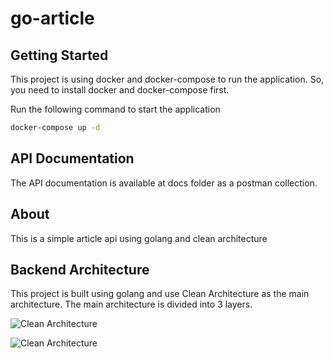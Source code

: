 # go-article

## Getting Started

This project is using docker and docker-compose to run the application. So, you need to install docker and docker-compose first.

Run the following command to start the application

```bash
docker-compose up -d
```

## API Documentation

The API documentation is available at docs folder as a postman collection.

## About

This is a simple article api using golang and clean architecture

## Backend Architecture

This project is built using golang and use Clean Architecture as the main architecture. The main architecture is divided into 3 layers. 

![Clean Architecture](https://github.com/bxcodec/go-clean-arch/raw/master/clean-arch.png)

![Clean Architecture](https://camo.githubusercontent.com/3b23bc107e4899adccdf3f69ba60b8112635ee64d642659afd30c204794ae4bf/68747470733a2f2f73332d61702d736f757468656173742d312e616d617a6f6e6177732e636f6d2f72616c616c692f6173736574732f696d672f4c69627261726965732f676f6c616e672b6172636869746563747572652b6469616772616d2e706e67)
